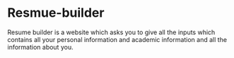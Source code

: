 # Resmue-builder 
Resume builder is a website which asks you to give all the inputs which contains all your  personal information and academic information and all the information about you.
